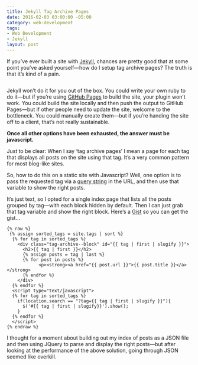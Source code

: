 ```yaml
---
title: Jekyll Tag Archive Pages
date: 2016-02-03 03:00:00 -05:00
category: web-development
tags:
- Web Development
- Jekyll
layout: post
---
```


<p>If you’ve ever built a site with <a href="http://jekyllrb.com">Jekyll</a>, chances are pretty good that at some point you’ve asked yourself—how do I setup tag archive pages? The truth is that it’s kind of a pain. </p>

<img src="/images/jekyll-tags.jpg" alt="">

<p>Jekyll won’t do it for you out of the box. You could write your own ruby to do it—but if you’re using <a href="https://help.github.com/articles/using-jekyll-with-pages/">GitHub Pages</a> to build the site, your plugin won’t work. You could build the site locally and then push the output to GitHub Pages—but if other people need to update the site, welcome to the bottleneck. You could manually create them—but if you’re handing the site off to a client, that’s not really sustainable. </p>

<p><strong>Once all other options have been exhausted, the answer must be javascript.</strong></p>

<!--more-->

<p>Just to be clear: When I say ‘tag archive pages’ I mean a page for each tag that displays all posts on the site using that tag. It’s a very common pattern for most blog-like sites.</p>

<p>So, how to do this on a static site with Javascript? Well, one option is to pass the requested tag via a <a href="https://en.wikipedia.org/wiki/Query_string">query string</a> in the URL, and then use that variable to show the right posts. </p>

<p>It’s just text, so I opted for a single index page that lists all the posts grouped by tag—with each block hidden by default. Then I can just grab that tag variable and show the right block. Here’s a <a href="https://gist.github.com/BryanSchuetz/443f1600d772c2e2bd9d#file-jekyll-tag-archive-pages-liquid">Gist</a> so you can get the gist…</p>

~~~liquid
{% raw %}
 {% assign sorted_tags = site.tags | sort %}
  {% for tag in sorted_tags %}
    <div class="tag-archive--block" id="{{ tag | first | slugify }}">
      <h2>{{ tag | first }}</h2>
      {% assign posts = tag | last %}
      {% for post in posts %}
            <p><strong><a href="{{ post.url }}">{{ post.title }}</a></strong>
      {% endfor %}
    </div>
  {% endfor %}
  <script type="text/javascript">
  {% for tag in sorted_tags %}
    if(location.search == "?tag={{ tag | first | slugify }}"){
      $('#{{ tag | first | slugify}}').show();
    }
  {% endfor %}
  </script>
{% endraw %}
~~~

<p>I thought for a moment about building out my index of posts as a JSON file and then using JQuery to parse and display the right posts—but after looking at the performance of the above solution, going through JSON seemed like overkill.</p>

